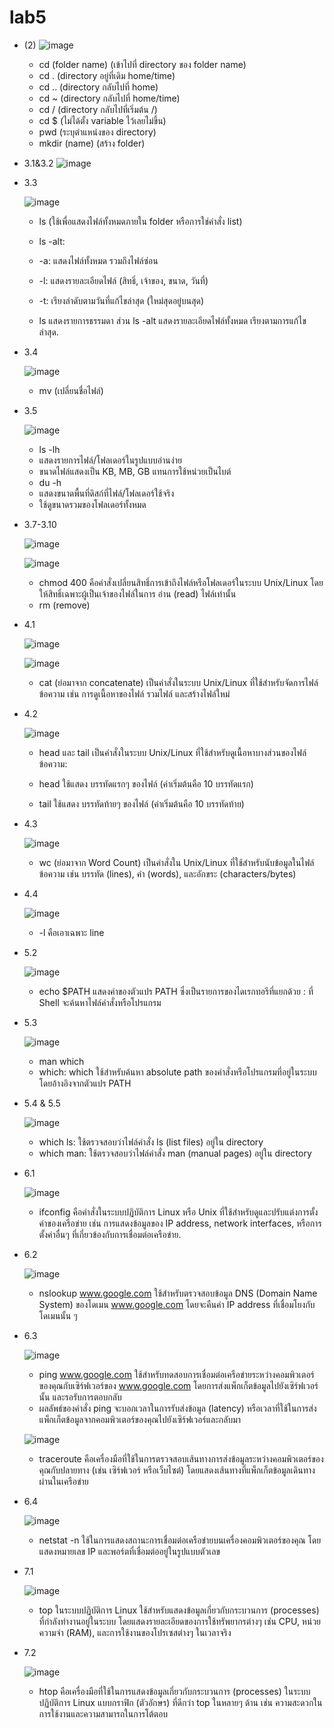 # lab5
- (2)
![image](https://github.com/user-attachments/assets/6e062ea6-12b2-4a13-ac87-bc073328cfdf)

  - cd (folder name) (เข้าไปที่ directory ของ folder name)
  - cd . (directory อยู่ที่เดิม home/time)
  - cd .. (directory กลับไปที่ home)
  - cd ~ (directory กลับไปที่ home/time)
  - cd / (directory กลับไปที่เริ่มต้น /)
  - cd $ (ไม่ได้ตั้ง variable ไว้เลยไม่ขึ้น)
  - pwd (ระบุตำแหน่งของ directory)
  - mkdir (name) (สร้าง folder)



- 3.1&3.2
  ![image](https://github.com/user-attachments/assets/c9a0f39e-7cd4-480e-83df-f5ff63c8ad94)


- 3.3
  
  ![image](https://github.com/user-attachments/assets/142e2449-1b10-40cd-a1e7-994519491833)

  - ls (ใช้เพื่อแสดงไฟล์ทั้งหมดภายใน folder หรือการใช่คำสั่ง list)
  - ls -alt:

  - -a: แสดงไฟล์ทั้งหมด รวมถึงไฟล์ซ่อน
  - -l: แสดงรายละเอียดไฟล์ (สิทธิ์, เจ้าของ, ขนาด, วันที่)
  - -t: เรียงลำดับตามวันที่แก้ไขล่าสุด (ใหม่สุดอยู่บนสุด)
  - ls แสดงรายการธรรมดา ส่วน ls -alt แสดงรายละเอียดไฟล์ทั้งหมด เรียงตามการแก้ไขล่าสุด.


- 3.4

  ![image](https://github.com/user-attachments/assets/6c196e44-f65b-47ae-87fb-810f07474cf1)

  - mv (เปลี่ยนชื่อไฟล์)

- 3.5

  ![image](https://github.com/user-attachments/assets/6b6d3f6c-4e2b-4a1d-831f-8479cd6db1d3)

  - ls -lh
  - แสดงรายการไฟล์/โฟลเดอร์ในรูปแบบอ่านง่าย 
  - ขนาดไฟล์แสดงเป็น KB, MB, GB แทนการใช้หน่วยเป็นไบต์
  - du -h 
  - แสดงขนาดพื้นที่ดิสก์ที่ไฟล์/โฟลเดอร์ใช้จริง 
  - ใช้ดูขนาดรวมของโฟลเดอร์ทั้งหมด
 

- 3.7-3.10

  ![image](https://github.com/user-attachments/assets/12ee6f3f-99e6-4798-882d-174aa42abd5f)
  
  ![image](https://github.com/user-attachments/assets/b8a176e0-7af4-486d-9f96-3083a7079e0d)

  - chmod 400 คือคำสั่งเปลี่ยนสิทธิ์การเข้าถึงไฟล์หรือโฟลเดอร์ในระบบ Unix/Linux โดยให้สิทธิ์เฉพาะผู้เป็นเจ้าของไฟล์ในการ อ่าน (read) ไฟล์เท่านั้น
  - rm (remove)

- 4.1

  ![image](https://github.com/user-attachments/assets/ecc136dd-846c-4f47-b548-4675f5a2be27)

  ![image](https://github.com/user-attachments/assets/d92543b7-b4c0-4401-9978-4eeed951edb2)

  - cat (ย่อมาจาก concatenate) เป็นคำสั่งในระบบ Unix/Linux ที่ใช้สำหรับจัดการไฟล์ข้อความ เช่น การดูเนื้อหาของไฟล์ รวมไฟล์ และสร้างไฟล์ใหม่


- 4.2
  
  ![image](https://github.com/user-attachments/assets/ffce123e-bcfd-4050-a1f5-9d8fddf5553f)

  - head และ tail เป็นคำสั่งในระบบ Unix/Linux ที่ใช้สำหรับดูเนื้อหาบางส่วนของไฟล์ข้อความ:

  - head ใช้แสดง บรรทัดแรกๆ ของไฟล์ (ค่าเริ่มต้นคือ 10 บรรทัดแรก)
  - tail ใช้แสดง บรรทัดท้ายๆ ของไฟล์ (ค่าเริ่มต้นคือ 10 บรรทัดท้าย)

- 4.3
  
  ![image](https://github.com/user-attachments/assets/04b47291-21c0-42cb-a3e6-19840074aba3)

  - wc (ย่อมาจาก Word Count) เป็นคำสั่งใน Unix/Linux ที่ใช้สำหรับนับข้อมูลในไฟล์ข้อความ เช่น บรรทัด (lines), คำ (words), และอักขระ (characters/bytes)
 
- 4.4
  
  ![image](https://github.com/user-attachments/assets/1667c9e4-acb8-4a57-93aa-582580d5a6ff)

  - -l คือเอาเฉพาะ line

- 5.2

  ![image](https://github.com/user-attachments/assets/c9f5f361-9fba-4cc3-967e-3a0aa76bd23c)

  - echo $PATH แสดงค่าของตัวแปร PATH ซึ่งเป็นรายการของไดเรกทอรีที่แยกด้วย : ที่ Shell จะค้นหาไฟล์คำสั่งหรือโปรแกรม
 
- 5.3

  ![image](https://github.com/user-attachments/assets/0d5687ed-fbec-42a1-9c3a-5c3de2754bfd)

  - man which
  - which: which ใช้สำหรับค้นหา absolute path ของคำสั่งหรือโปรแกรมที่อยู่ในระบบ โดยอ้างอิงจากตัวแปร PATH
 
- 5.4 & 5.5

  ![image](https://github.com/user-attachments/assets/d607a830-9507-426b-82d2-ce373eca1b4f)

  - which ls: ใช้ตรวจสอบว่าไฟล์คำสั่ง ls (list files) อยู่ใน directory
  - which man: ใช้ตรวจสอบว่าไฟล์คำสั่ง man (manual pages) อยู่ใน directory

- 6.1
  
  ![image](https://github.com/user-attachments/assets/6ab88c5e-e53f-40d0-88ca-b28ce8f38b24)

  - ifconfig คือคำสั่งในระบบปฏิบัติการ Linux หรือ Unix ที่ใช้สำหรับดูและปรับแต่งการตั้งค่าของเครือข่าย เช่น การแสดงข้อมูลของ IP address, network interfaces, หรือการตั้งค่าอื่นๆ ที่เกี่ยวข้องกับการเชื่อมต่อเครือข่าย.

- 6.2

  ![image](https://github.com/user-attachments/assets/b98f5b6c-073e-4728-8eea-ddb762288051)

  - nslookup www.google.com ใช้สำหรับตรวจสอบข้อมูล DNS (Domain Name System) ของโดเมน www.google.com โดยจะคืนค่า IP address ที่เชื่อมโยงกับโดเมนนั้น ๆ

- 6.3

  ![image](https://github.com/user-attachments/assets/88dd919d-848e-4b4c-b353-ece7b3033970)

  - ping www.google.com ใช้สำหรับทดสอบการเชื่อมต่อเครือข่ายระหว่างคอมพิวเตอร์ของคุณกับเซิร์ฟเวอร์ของ www.google.com โดยการส่งแพ็กเก็ตข้อมูลไปยังเซิร์ฟเวอร์นั้น และรอรับการตอบกลับ
  - ผลลัพธ์ของคำสั่ง ping จะบอกเวลาในการรับส่งข้อมูล (latency) หรือเวลาที่ใช้ในการส่งแพ็กเก็ตข้อมูลจากคอมพิวเตอร์ของคุณไปยังเซิร์ฟเวอร์และกลับมา


  ![image](https://github.com/user-attachments/assets/3248f30a-10ed-4a3b-9d38-0d185c0b2c16)

  - traceroute คือเครื่องมือที่ใช้ในการตรวจสอบเส้นทางการส่งข้อมูลระหว่างคอมพิวเตอร์ของคุณกับปลายทาง (เช่น เซิร์ฟเวอร์ หรือเว็บไซต์) โดยแสดงเส้นทางที่แพ็กเก็ตข้อมูลเดินทางผ่านในเครือข่าย

- 6.4
  
  ![image](https://github.com/user-attachments/assets/91c6d38b-542a-4931-8baf-e8dec7b219d6)

  - netstat -n ใช้ในการแสดงสถานะการเชื่อมต่อเครือข่ายบนเครื่องคอมพิวเตอร์ของคุณ โดยแสดงหมายเลข IP และพอร์ตที่เชื่อมต่ออยู่ในรูปแบบตัวเลข

- 7.1

   ![image](https://github.com/user-attachments/assets/b9727adf-8b32-451b-92da-538bb7fbdfd2)

  - top ในระบบปฏิบัติการ Linux ใช้สำหรับแสดงข้อมูลเกี่ยวกับกระบวนการ (processes) ที่กำลังทำงานอยู่ในระบบ โดยแสดงรายละเอียดของการใช้ทรัพยากรต่างๆ เช่น CPU, หน่วยความจำ (RAM), และการใช้งานของโปรเซสต่างๆ ในเวลาจริง

- 7.2

  ![image](https://github.com/user-attachments/assets/d4d6874c-c20a-473f-996b-7bf3848d1ebb)

  - htop คือเครื่องมือที่ใช้ในการแสดงข้อมูลเกี่ยวกับกระบวนการ (processes) ในระบบปฏิบัติการ Linux แบบกราฟิก (ตัวอักษร) ที่ดีกว่า top ในหลายๆ ด้าน เช่น ความสะดวกในการใช้งานและความสามารถในการโต้ตอบ

  
    
 
    

    

  
  





  

  



  
  
